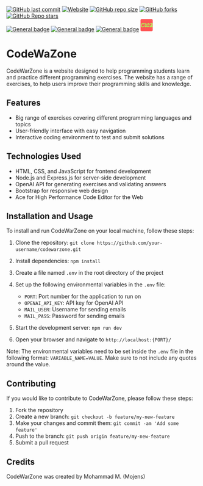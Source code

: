 [![GitHub last commit](https://img.shields.io/github/last-commit/mojens/codewarzone)](https://github.com/Mojens/codewarzone/commits/main)
[![Website](https://img.shields.io/website?up_message=online&url=https%3A%2F%2Fcodewarzone.vercel.app%2F)](https://codewarzone.vercel.app/)
[![GitHub repo size](https://img.shields.io/github/repo-size/mojens/codewarzone)](https://github.com/Mojens/codewarzone/archive/refs/heads/main.zip)
[![GitHub forks](https://img.shields.io/github/forks/mojens/codewarzone?style=social)](https://github.com/Mojens/codewarzone/fork)
[![GitHub Repo stars](https://img.shields.io/github/stars/mojens/codewarzone?style=social)](#)
<br>
[![General badge](https://img.shields.io/badge/HTML5-E34F26?style=for-the-badge&logo=html5&logoColor=white)](#) 
[![General badge](https://img.shields.io/badge/CSS3-1572B6?style=for-the-badge&logo=css3&logoColor=white)](#) 
[![General badge](https://img.shields.io/badge/JavaScript-F7DF1E?style=for-the-badge&logo=javascript&logoColor=black)](#)
<a href="https://codewarzone.vercel.app/"><img src="https://raw.githubusercontent.com/Mojens/codewarzone/main/public/assets/images/favicon-32x32.png"></a>
# CodeWaZone

CodeWarZone is a website designed to help programming students learn and practice different programming exercises. The website has a range of exercises, to help users improve their programming skills and knowledge.

## Features

- Big range of exercises covering different programming languages and topics
- User-friendly interface with easy navigation
- Interactive coding environment to test and submit solutions

## Technologies Used

- HTML, CSS, and JavaScript for frontend development
- Node.js and Express.js for server-side development
- OpenAI API for generating exercises and validating answers
- Bootstrap for responsive web design
- Ace for High Performance Code Editor for the Web

## Installation and Usage

To install and run CodeWarZone on your local machine, follow these steps:

1. Clone the repository: `git clone https://github.com/your-username/codewarzone.git`
2. Install dependencies: `npm install`
3. Create a file named `.env` in the root directory of the project
4. Set up the following environmental variables in the `.env` file:

   - `PORT`: Port number for the application to run on
   - `OPENAI_API_KEY`: API key for OpenAI API
   - `MAIL_USER`: Username for sending emails
   - `MAIL_PASS`: Password for sending emails

5. Start the development server: `npm run dev`
6. Open your browser and navigate to `http://localhost:{PORT}/`

Note: The environmental variables need to be set inside the `.env` file in the following format: `VARIABLE_NAME=VALUE`. Make sure to not include any quotes around the value.

## Contributing

If you would like to contribute to CodeWarZone, please follow these steps:

1. Fork the repository
2. Create a new branch: `git checkout -b feature/my-new-feature`
3. Make your changes and commit them: `git commit -am 'Add some feature'`
4. Push to the branch: `git push origin feature/my-new-feature`
5. Submit a pull request

## Credits

CodeWarZone was created by Mohammad M. (Mojens)

